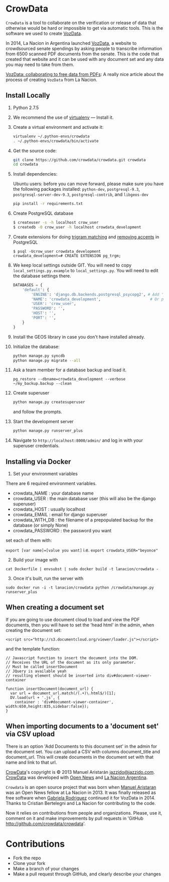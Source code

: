 CrowData
========

``CrowData`` is a tool to collaborate on the verification or release of data that otherwise would be hard or impossible to get via automatic tools. This is the software we used to create [VozData](http://vozdata.lanacion.com.ar).

In 2014, La Nacion in Argentina launched [VozData](http://vozdata.lanacion.com.ar), a website to crowdsourced senate spendings by asking people to transcribe information from 6500 scanned PDF documents from the senate. This is the code that created that website and it can be used with any document set and any data you may need to take from them.

[VozData: collaborating to free data from PDFs](http://blogs.lanacion.com.ar/projects/data/vozdata/): A really nice article about the process of creating ``VozData`` from La Nacion.

## Install Locally ##


1. Python 2.7.5

2. We recommend the use of [virtualenv](http://virtualenv.org) — Install it.

3. Create a virtual environment and activate it:

    ```bash
    virtualenv ~/.python-envs/crowdata
    . ~/.python-envs/crowdata/bin/activate
    ```

4. Get the source code:

    ```bash
    git clone https://github.com/crowdata/crowdata.git crowdata
    cd crowdata
    ```

5. Install dependencies:

    Ubuntu users: before you can move forward, please make sure you have the following packages installed: `python-dev`, `postgresql-9.3`, `postgresql-server-dev-9.3`, `postgresql-contrib`, and `libgeos-dev`

    ```bash
    pip install -r requirements.txt
    ```

6. Create PostgreSQL database

    ```bash
    $ createuser -s -h localhost crow_user
    $ createdb -O crow_user -h localhost crowdata_development
    ```

7. Create extensions for doing [trigram matching](http://www.postgresql.org/docs/9.2/static/pgtrgm.html) and [removing accents](http://www.postgresql.org/docs/9.1/static/unaccent.html) in PostgreSQL

    ```
    $ psql -Ucrow_user crowdata_development
    crowdata_development=# CREATE EXTENSION pg_trgm;
    ```

8. We keep local settings outside GIT. You will need to copy `local_settings.py.example` to `local_settings.py`. You will need to edit the database settings there.

    ```python
    DATABASES = {
        'default': {
            'ENGINE': 'django.db.backends.postgresql_psycopg2', # Add 'postgresql_psycopg2', 'postgresql', 'mysql', 'sqlite3' or 'oracle'.
            'NAME': 'crowdata_development',                      # Or path to database file if using sqlite3.
            'USER': 'crow_user',
            'PASSWORD': '',
            'HOST': '',
            'PORT': '',
        }
    }
    ```

9. Install the GEOS library in case you don't have installed already.

10. Initialize the database:

    ```bash
    python manage.py syncdb
    python manage.py migrate --all
    ```

11. Ask a team member for a database backup and load it.

    ```
    pg_restore --dbname=crowdata_development --verbose ~/my_backup.backup --clean
    ```

12. Create superuser

    ```bash
    python manage.py createsuperuser
    ```
    and follow the prompts.

13. Start the development server

    ```bash
    python manage.py runserver_plus
    ```

14. Navigate to `http://localhost:8000/admin/` and log in with your superuser credentials.

## Installing via Docker ##

1. Set your environment variables

There are 6 required environment variables.

* crowdata_NAME : your database name
* crowdata_USER : the main database user (this will also be the django superuser)
* crowdata_HOST : usually localhost
* crowdata_EMAIL : email for django superuser
* crowdata_WITH_DB : the filename of a prepopulated backup for the database (or simply None)
* crowdata_PASSWORD : the password you want

set each of them with:

`export [var name]=[value you want]` i.e. `export crowdata_USER="beyonce"`

2. Build your image with

`cat Dockerfile | envsubst | sudo docker build -t lanacion/crowdata -`

3. Once it's built, run the server with

`sudo docker run -i -t lanacion/crowdata python /crowdata/manage.py runserver_plus`

## When creating a document set ##

If you are going to use document cloud to load and view the PDF documents, then you will have to set the 'head html' in the admin, when creating the document set:

``` <script src="http://s3.documentcloud.org/viewer/loader.js"></script> ```

and the template function:

```
// Javascript function to insert the document into the DOM.
// Receives the URL of the document as its only parameter.
// Must be called insertDocument
// JQuery is available yeah
// resulting element should be inserted into div#document-viewer-container

function insertDocument(document_url) {
  var url = document_url.match(/(.+)\.html$/)[1];
  DV.load(url + '.js', {
    container : 'div#document-viewer-container', width:650,height:835,sidebar:false});
}
```

## When importing documents to a 'document set' via CSV upload ##

There is an option 'Add Documents to this document set' in the admin for the document set. You can upload a CSV with columns document_title and document_url. This will create documents in the document set with that name and link to that url.

[CrowData](http://github.com/crowdata/crowdata)'s copyright is © 2013 Manuel Aristarán <jazzido@jazzido.com>. [CrowData](http://github.com/crowdata/crowdata) was developed with [Open News](http://www.opennews.org) and [La Nacion Argentina](http://www.lanacion.com.ar).

``Crowdata`` is an open source project that was born when [Manuel Aristaran](http://github.com/jazzido) was an Open News fellow at La Nacion in 2013. It was finally released as free software when [Gabriela Rodriguez](http://github.com/gabelula)  continued it for VozData in 2014. Thanks to Cristian Bertelegni and La Nacion for contributing to the code.

Now it relies on contributions from people and organizations. Please, use it, comment on it and make improvements by pull requests in 'GitHub <http://github.com/crowdata/crowdata>'.


Contributions
=============

* Fork the repo
* Clone your fork
* Make a branch of your changes
* Make a pull request through GitHub, and clearly describe your changes
